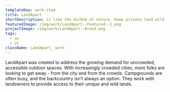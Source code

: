 ```yaml
---
templateKey: work-item
title: LandApart
shortDescription: is like the Airbnb of nature. Keep private land wild. Enjoy quality time in nature.
featuredImage: /img/work/LandApart--Featured--1.png
projectImage: /img/work/LandApart--Brand.png
tags:
  - ux
  - ui
className: LandApart__work
---
```


LandApart was created to address the growing demand for uncrowded, accessible outdoor spaces. With increasingly crowded cities, more folks are looking to get away - from the city and from the crowds. Campgrounds are often busy, and the backcountry isn’t always an option. They work with landowners to provide access to their unique and wild lands.
